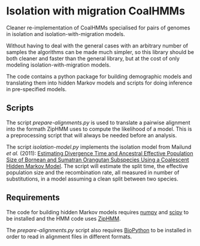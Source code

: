 Isolation with migration CoalHMMs
=================================

Cleaner re-implementation of CoalHMMs specialised for pairs of genomes in isolation and isolation-with-migration models.

Without having to deal with the general cases with an arbitrary number of samples the algorithms can be made much simpler, so this library should be both cleaner and faster than the general library, but at the cost of only modeling isolation-with-migration models.

The code contains a python package for building demographic models and translating them into hidden Markov models and scripts for doing inference in pre-specified models.


Scripts
-------

The script _prepare-alignments.py_ is used to translate a pairwise alignment into the formath ZipHMM uses to compute the likelihood of a model. This is a preprocessing script that will always be needed before an analysis.

The script _isolation-model.py_ implements the isolation model from Mailund _et al._ (2011): [Estimating Divergence Time and Ancestral Effective Population Size of Bornean and Sumatran Orangutan Subspecies Using a Coalescent Hidden Markov Model](http://www.plosgenetics.org/article/info%3Adoi%2F10.1371%2Fjournal.pgen.1001319). The script will estimate the split time, the effective population size and the recombination rate, all measured in number of substitutions, in a model assuming a clean split between two species.


Requirements
------------

The code for building hidden Markov models requires [numpy](http://www.numpy.org) and [scipy](http://www.scipy.org) to be installed and the HMM code uses [ZipHMM](https://code.google.com/p/ziphmm/).

The _prepare-alignments.py_ script also requires [BioPython](http://biopython.org) to be installed in order to read in alignment files in different formats.